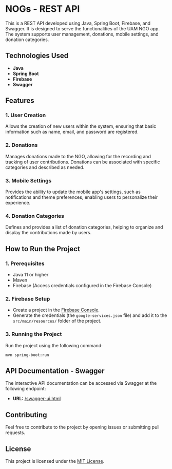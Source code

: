 
# NOGs - REST API

This is a REST API developed using Java, Spring Boot, Firebase, and Swagger. It is designed to serve the functionalities of the UAM NGO app. The system supports user management, donations, mobile settings, and donation categories.

## Technologies Used

- **Java**
- **Spring Boot**
- **Firebase**
- **Swagger**

## Features

### 1. **User Creation**
Allows the creation of new users within the system, ensuring that basic information such as name, email, and password are registered.

### 2. **Donations**
Manages donations made to the NGO, allowing for the recording and tracking of user contributions. Donations can be associated with specific categories and described as needed.

### 3. **Mobile Settings**
Provides the ability to update the mobile app's settings, such as notifications and theme preferences, enabling users to personalize their experience.

### 4. **Donation Categories**
Defines and provides a list of donation categories, helping to organize and display the contributions made by users.

## How to Run the Project

### 1. **Prerequisites**
- Java 11 or higher
- Maven
- Firebase (Access credentials configured in the Firebase Console)

### 2. **Firebase Setup**
- Create a project in the [Firebase Console](https://console.firebase.google.com/).
- Generate the credentials (the `google-services.json` file) and add it to the `src/main/resources/` folder of the project.

### 3. **Running the Project**
Run the project using the following command:
```bash
mvn spring-boot:run
```

## API Documentation - Swagger

The interactive API documentation can be accessed via Swagger at the following endpoint:

- **URL:** [/swagger-ui.html](http://localhost:8080/swagger-ui.html)

## Contributing

Feel free to contribute to the project by opening issues or submitting pull requests.

## License

This project is licensed under the [MIT License](LICENSE).
